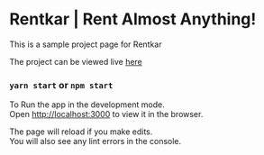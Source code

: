 # Rentkar | Rent Almost Anything!
This is a sample project page for Rentkar

The project can be viewed live [here](https://rentkar.netlify.com)

### `yarn start` or `npm start`

To Run the app in the development mode.<br />
Open [http://localhost:3000](http://localhost:3000) to view it in the browser.

The page will reload if you make edits.<br />
You will also see any lint errors in the console.
